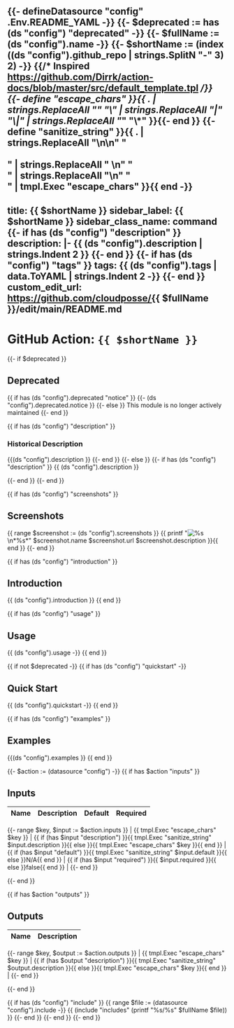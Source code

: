 {{- defineDatasource "config" .Env.README_YAML -}}
{{- $deprecated := has (ds "config") "deprecated" -}}
{{- $fullName := (ds "config").name -}}
{{- $shortName := (index ((ds "config").github_repo | strings.SplitN "-" 3) 2) -}}
{{/* Inspired https://github.com/Dirrk/action-docs/blob/master/src/default_template.tpl */}}
{{- define "escape_chars" }}{{ . | strings.ReplaceAll "_" "\\_" | strings.ReplaceAll "|" "\\|" | strings.ReplaceAll "*" "\\*" }}{{- end }}
{{- define "sanitize_string" }}{{ . | strings.ReplaceAll "\n\n" "<br><br>" | strings.ReplaceAll "  \n" "<br>" | strings.ReplaceAll "\n" "<br>" | tmpl.Exec "escape_chars" }}{{ end -}}
---
title: {{ $shortName }}
sidebar_label: {{ $shortName }}
sidebar_class_name: command
{{- if has (ds "config") "description" }}
description: |-
{{ (ds "config").description | strings.Indent 2 }}
{{- end }}
{{- if has (ds "config") "tags" }}
tags:
{{ (ds "config").tags | data.ToYAML | strings.Indent 2 -}}
{{- end }}
custom_edit_url: https://github.com/cloudposse/{{ $fullName }}/edit/main/README.md
---

# GitHub Action: `{{ $shortName }}`

{{- if $deprecated }}
## Deprecated

{{ if has (ds "config").deprecated "notice" }}
  {{- (ds "config").deprecated.notice }}
{{- else }}
  This module is no longer actively maintained
{{- end }}

{{ if has (ds "config") "description" }}
### Historical Description

{{(ds "config").description }}
{{- end }}
{{- else }}
{{- if has (ds "config") "description" }}
{{ (ds "config").description }}

{{- end }}
{{- end }}

{{ if has (ds "config") "screenshots" }}
## Screenshots

{{ range $screenshot := (ds "config").screenshots }}
{{ printf "![%s](%s)\n*%s*" $screenshot.name $screenshot.url $screenshot.description }}{{ end }}
{{- end }}

{{ if has (ds "config") "introduction" }}
## Introduction

{{ (ds "config").introduction }}
{{ end }}

{{ if has (ds "config") "usage" }}
## Usage

{{ (ds "config").usage -}}
{{ end }}

{{ if not $deprecated -}}
{{ if has (ds "config") "quickstart" -}}
## Quick Start

{{ (ds "config").quickstart -}}
{{ end }}

{{ if has (ds "config") "examples" }}
## Examples

{{(ds "config").examples }}
{{ end }}

{{- $action := (datasource "config") -}}
{{ if has $action "inputs" }}
## Inputs
<!-- markdownlint-disable -->
| Name | Description | Default | Required |
|------|-------------|---------|----------|
{{- range $key, $input := $action.inputs }}
| {{ tmpl.Exec "escape_chars" $key }} | {{ if (has $input "description") }}{{ tmpl.Exec "sanitize_string" $input.description }}{{ else }}{{ tmpl.Exec "escape_chars" $key }}{{ end }} | {{ if (has $input "default") }}{{ tmpl.Exec "sanitize_string" $input.default }}{{ else }}N/A{{ end }} | {{ if (has $input "required") }}{{ $input.required }}{{ else }}false{{ end }} |
{{- end }}
<!-- markdownlint-restore -->
{{- end }}

{{ if has $action "outputs" }}
## Outputs
<!-- markdownlint-disable -->
| Name | Description |
|------|-------------|
{{- range $key, $output := $action.outputs }}
| {{ tmpl.Exec "escape_chars" $key }} | {{ if (has $output "description") }}{{ tmpl.Exec "sanitize_string" $output.description }}{{ else }}{{ tmpl.Exec "escape_chars" $key }}{{ end }} |
{{- end }}
<!-- markdownlint-restore -->
{{- end }}

{{ if has (ds "config") "include" }}
{{ range $file := (datasource "config").include -}}
{{ (include "includes" (printf "%s/%s" $fullName $file)) }}
{{- end }}
{{- end }}
{{- end }}
